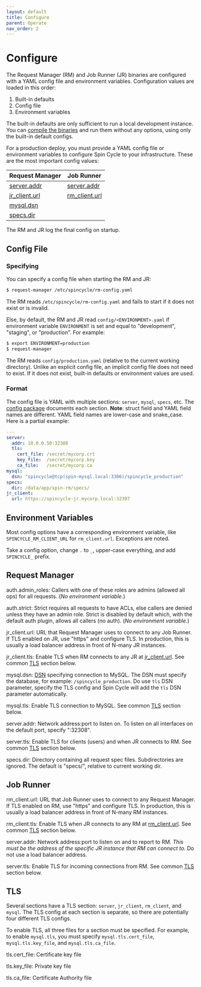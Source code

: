 ```yaml
---
layout: default
title: Configure
parent: Operate
nav_order: 2
---
```


# Configure

The Request Manager (RM) and Job Runner (JR) binaries are configured with a YAML config file and environment variables. Configuration values are loaded in this order:

1. Built-in defaults
2. Config file
3. Environment variables

The built-in defaults are only sufficient to run a local development instance. You can [compile the binaries](/spincycle/v2.0/operate/deploy.html#building) and run them without any options, using only the built-in default configs.

For a production deploy, you must provide a YAML config file or environment variables to configure Spin Cycle to your infrastructure. These are the most important config values:

| Request Manager | Job Runner |
| --------------- | ---------- |
| [server.addr](/spincycle/v2.0/operate/configure.html#rm.server.addr) | [server.addr](/spincycle/v2.0/operate/configure.html#jr.server.addr) |
| [jr_client.url](/spincycle/v2.0/operate/configure.html#rm.jr_client.url) | [rm_client.url](/spincycle/v2.0/operate/configure.html#jr.rm_client.url) |
| [mysql.dsn](/spincycle/v2.0/operate/configure.html#rm.mysql.dsn) | &nbsp; |
| [specs.dir](/spincycle/v2.0/operate/configure.html#rm.specs.dir) | &nbsp; |

The RM and JR log the final config on startup.

## Config File

### Specifying

You can specify a config file when starting the RM and JR:

```sh
$ request-manager /etc/spincycle/rm-config.yaml
```

The RM reads `/etc/spincycle/rm-config.yaml` and fails to start if it does not exist or is invalid.

Else, by default, the RM and JR read `config/<ENVIRONMENT>.yaml` if environment variable `ENVIRONMENT` is set and equal to "development", "staging", or "production". For example:

```sh
$ export ENVIRONMENT=production
$ request-manager
```

The RM reads `config/production.yaml` (relative to the current working directory). Unlike an explicit config file, an implicit config file does not need to exist. If it does not exist, built-in defaults or environment values are used.

### Format

The config file is YAML with multiple sections: `server`, `mysql`, `specs`, etc. The [config package](https://godoc.org/github.com/square/spincycle/config) documents each section. **Note**: struct field and YAML field names are different. YAML field names are lower-case and snake_case. Here is a partial example:

```yaml
---
server:
  addr: 10.0.0.50:32308
  tls:
    cert_file: /secret/mycorp.crt
    key_file:  /secret/mycorp.key
    ca_file:   /secret/mycorp.ca
mysql:
  dsn: "spincycle@tcp(spin-mysql.local:3306)/spincycle_production"
specs:
  dir: /data/app/spin-rm/specs/
jr_client:
  url: https://spincycle-jr.mycorp.local:32307
```

## Environment Variables

Most config options have a corresponding environment variable, like `SPINCYCLE_RM_CLIENT_URL` for `rm_client.url`. Exceptions are noted.

Take a config option, change `.` to `_`, upper-case everything, and add `SPINCYCLE_` prefix.

## Request Manager

<a id="rm.auth.admin_roles">auth.admin_roles</a>: Callers with one of these roles are admins (allowed all ops) for all requests. (_No environment variable._)

<a id="rm.auth.strict">auth.strict</a>: Strict requires all requests to have ACLs, else callers are denied unless they have an admin role. Strict is disabled by default which, with the default auth plugin, allows all callers (no auth). (_No environment variable._)

<a id="rm.jr_client.url">jr_client.url</a>: URL that Request Manager uses to connect to any Job Runner. If TLS enabled on JR, use "https" and configure TLS. In production, this is usually a load balancer address in front of N-many JR instances.

<a id="rm.jr_client.tls">jr_client.tls</a>: Enable TLS when RM connects to any JR at [jr_client.url](#rm.jr_client.url). See common [TLS](#tls) section below.

<a id="rm.mysql.dsn">mysql.dsn</a>: [DSN](https://github.com/go-sql-driver/mysql#dsn-data-source-name) specifying connection to MySQL. The DSN must specify the database, for example: `/spincycle_production`. Do use `tls` DSN parameter, specify the TLS config and Spin Cycle will add the `tls` DSN parameter automatically.

<a id="rm.mysql.tls">mysql.tls</a>: Enable TLS connection to MySQL. See common [TLS](#tls) section below.

<a id="rm.server.addr">server.addr</a>: Network address:port to listen on. To listen on all interfaces on the default port, specify ":32308".

<a id="rm.server.tls">server.tls</a>: Enable TLS for clients (users) and when JR connects to RM. See common [TLS](#tls) section below.

<a id="rm.specs.dir">specs.dir</a>: Directory containing all request spec files. Subdirectories are ignored. The default is "specs/", relative to current working dir.

## Job Runner

<a id="jr.rm_client.url">rm_client.url</a>: URL that Job Runner uses to connect to any Request Manager. If TLS enabled on RM, use "https" and configure TLS. In production, this is usually a load balancer address in front of N-many RM instances.

<a id="jr.rm_client.tls">rm_client.tls</a>: Enable TLS when JR connects to any RM at [rm_client.url](#jr.rm_client.url). See common [TLS](#tls) section below.

<a id="jr.server.addr">server.addr</a>: Network address:port to listen on and to report to RM. _This must be the address of the specific JR instance that RM can connect to._ Do not use a load balancer address.

<a id="jr.server.tls">server.tls</a>: Enable TLS for incoming connections from RM. See common [TLS](#tls) section below.

## TLS

Several sections have a TLS section: `server`, `jr_client`, `rm_client`, and `mysql`. The TLS config at each section is separate, so there are potentially four different TLS configs.

To enable TLS, all three files for a section must be specified. For example, to enable `mysql.tls`, you must specify `mysql.tls.cert_file`, `mysql.tls.key_file`, and `mysql.tls.ca_file`.

<a id="tls.cert_file">tls.cert_file</a>: Certificate key file

<a id="tls.key_file">tls.key_file</a>: Private key file

<a id="tls.ca_file">tls.ca_file</a>: Certificate Authority file
